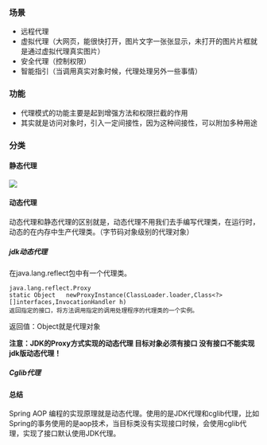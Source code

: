 ### 场景
- 远程代理
- 虚拟代理（大网页，能很快打开，图片文字一张张显示，未打开的图片片框就是通过虚拟代理真实图片）
- 安全代理（控制权限）
- 智能指引（当调用真实对象时候，代理处理另外一些事情）
### 功能
- 代理模式的功能主要是起到增强方法和权限拦截的作用
- 其实就是访问对象时，引入一定间接性，因为这种间接性，可以附加多种用途
### 分类
#### 静态代理
![](https://i.loli.net/2019/05/16/5cdd5c437299171413.png)
#### 动态代理
动态代理和静态代理的区别就是，动态代理不用我们去手编写代理类，在运行时，动态的在内存中生产代理类。（字节码对象级别的代理对象）
##### jdk动态代理
在java.lang.reflect包中有一个代理类。
```
java.lang.reflect.Proxy
static Object	newProxyInstance(ClassLoader.loader,Class<?>[]interfaces,InvocationHandler h)
返回指定的接口，将方法调用指定的调用处理程序的代理类的一个实例。
```
返回值：Object就是代理对象

**注意：JDK的Proxy方式实现的动态代理 目标对象必须有接口 没有接口不能实现jdk版动态代理！**
##### Cglib代理

#### 总结
 Spring AOP 编程的实现原理就是动态代理。使用的是JDK代理和cglib代理，比如Spring的事务使用的是aop技术，当目标类没有实现接口时候，会使用cglib代理，实现了接口默认使用JDK代理。